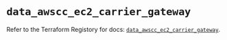 # `data_awscc_ec2_carrier_gateway`

Refer to the Terraform Registory for docs: [`data_awscc_ec2_carrier_gateway`](https://registry.terraform.io/providers/hashicorp/awscc/0.70.0/docs/data-sources/ec2_carrier_gateway).
